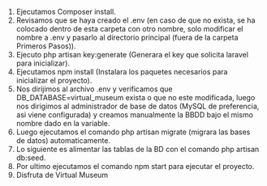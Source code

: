 1. Ejecutamos Composer install.
2. Revisamos que se haya creado el .env (en caso de que no exista, se ha colocado dentro de esta carpeta con otro nombre, solo modificar el nombre a .env y pasarlo al directorio principal (fuera de la carpeta Primeros Pasos)).
3. Ejecuto php artisan key:generate (Generara el key que solicita laravel para inicializar).
4. Ejecutamos npm install (Instalara los paquetes necesarios para inicializar el proyecto).
5. Nos dirijimos al archivo .env y verificamos que DB_DATABASE=virtual_museum exista o que no este modificada, luego nos dirigimos al administrador de base de datos (MySQL de preferencia, asi viene configurada) y creamos manualmente la BBDD bajo el mismo nombre dado en la variable.
6. Luego ejecutamos el comando php artisan migrate (migrara las bases de datos) automaticamente.
7. Lo siguiente es alimentar las tablas de la BD con el comando php artisan db:seed.
8. Por ultimo ejecutamos el comando npm start para ejecutar el proyecto.
9. Disfruta de Virtual Museum
